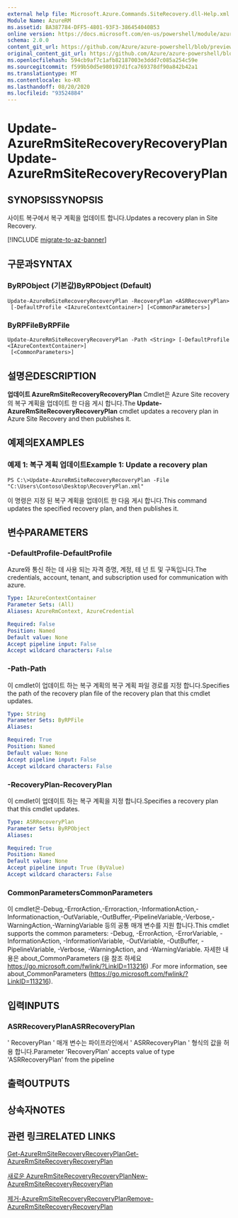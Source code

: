 ```yaml
---
external help file: Microsoft.Azure.Commands.SiteRecovery.dll-Help.xml
Module Name: AzureRM
ms.assetid: BA387784-DFF5-4801-93F3-386454040B53
online version: https://docs.microsoft.com/en-us/powershell/module/azurerm.siterecovery/update-azurermsiterecoveryrecoveryplan
schema: 2.0.0
content_git_url: https://github.com/Azure/azure-powershell/blob/preview/src/ResourceManager/SiteRecovery/Commands.SiteRecovery/help/Update-AzureRmSiteRecoveryRecoveryPlan.md
original_content_git_url: https://github.com/Azure/azure-powershell/blob/preview/src/ResourceManager/SiteRecovery/Commands.SiteRecovery/help/Update-AzureRmSiteRecoveryRecoveryPlan.md
ms.openlocfilehash: 594cb9af7c1afb82187003e3ddd7c085a254c59e
ms.sourcegitcommit: f599b50d5e980197d1fca769378df90a842b42a1
ms.translationtype: MT
ms.contentlocale: ko-KR
ms.lasthandoff: 08/20/2020
ms.locfileid: "93524884"
---
```

# <span data-ttu-id="6ba86-101">Update-AzureRmSiteRecoveryRecoveryPlan</span><span class="sxs-lookup"><span data-stu-id="6ba86-101">Update-AzureRmSiteRecoveryRecoveryPlan</span></span>

## <span data-ttu-id="6ba86-102">SYNOPSIS</span><span class="sxs-lookup"><span data-stu-id="6ba86-102">SYNOPSIS</span></span>
<span data-ttu-id="6ba86-103">사이트 복구에서 복구 계획을 업데이트 합니다.</span><span class="sxs-lookup"><span data-stu-id="6ba86-103">Updates a recovery plan in Site Recovery.</span></span>

[!INCLUDE [migrate-to-az-banner](../../includes/migrate-to-az-banner.md)]

## <span data-ttu-id="6ba86-104">구문과</span><span class="sxs-lookup"><span data-stu-id="6ba86-104">SYNTAX</span></span>

### <span data-ttu-id="6ba86-105">ByRPObject (기본값)</span><span class="sxs-lookup"><span data-stu-id="6ba86-105">ByRPObject (Default)</span></span>
```
Update-AzureRmSiteRecoveryRecoveryPlan -RecoveryPlan <ASRRecoveryPlan>
 [-DefaultProfile <IAzureContextContainer>] [<CommonParameters>]
```

### <span data-ttu-id="6ba86-106">ByRPFile</span><span class="sxs-lookup"><span data-stu-id="6ba86-106">ByRPFile</span></span>
```
Update-AzureRmSiteRecoveryRecoveryPlan -Path <String> [-DefaultProfile <IAzureContextContainer>]
 [<CommonParameters>]
```

## <span data-ttu-id="6ba86-107">설명은</span><span class="sxs-lookup"><span data-stu-id="6ba86-107">DESCRIPTION</span></span>
<span data-ttu-id="6ba86-108">**업데이트 AzureRmSiteRecoveryRecoveryPlan** Cmdlet은 Azure Site recovery의 복구 계획을 업데이트 한 다음 게시 합니다.</span><span class="sxs-lookup"><span data-stu-id="6ba86-108">The **Update-AzureRmSiteRecoveryRecoveryPlan** cmdlet updates a recovery plan in Azure Site Recovery and then publishes it.</span></span>

## <span data-ttu-id="6ba86-109">예제의</span><span class="sxs-lookup"><span data-stu-id="6ba86-109">EXAMPLES</span></span>

### <span data-ttu-id="6ba86-110">예제 1: 복구 계획 업데이트</span><span class="sxs-lookup"><span data-stu-id="6ba86-110">Example 1: Update a recovery plan</span></span>
```
PS C:\>Update-AzureRmSiteRecoveryRecoveryPlan -File "C:\Users\Contoso\Desktop\RecoveryPlan.xml"
```

<span data-ttu-id="6ba86-111">이 명령은 지정 된 복구 계획을 업데이트 한 다음 게시 합니다.</span><span class="sxs-lookup"><span data-stu-id="6ba86-111">This command updates the specified recovery plan, and then publishes it.</span></span>

## <span data-ttu-id="6ba86-112">변수</span><span class="sxs-lookup"><span data-stu-id="6ba86-112">PARAMETERS</span></span>

### <span data-ttu-id="6ba86-113">-DefaultProfile</span><span class="sxs-lookup"><span data-stu-id="6ba86-113">-DefaultProfile</span></span>
<span data-ttu-id="6ba86-114">Azure와 통신 하는 데 사용 되는 자격 증명, 계정, 테 넌 트 및 구독입니다.</span><span class="sxs-lookup"><span data-stu-id="6ba86-114">The credentials, account, tenant, and subscription used for communication with azure.</span></span>

```yaml
Type: IAzureContextContainer
Parameter Sets: (All)
Aliases: AzureRmContext, AzureCredential

Required: False
Position: Named
Default value: None
Accept pipeline input: False
Accept wildcard characters: False
```

### <span data-ttu-id="6ba86-115">-Path</span><span class="sxs-lookup"><span data-stu-id="6ba86-115">-Path</span></span>
<span data-ttu-id="6ba86-116">이 cmdlet이 업데이트 하는 복구 계획의 복구 계획 파일 경로를 지정 합니다.</span><span class="sxs-lookup"><span data-stu-id="6ba86-116">Specifies the path of the recovery plan file of the recovery plan that this cmdlet updates.</span></span>

```yaml
Type: String
Parameter Sets: ByRPFile
Aliases: 

Required: True
Position: Named
Default value: None
Accept pipeline input: False
Accept wildcard characters: False
```

### <span data-ttu-id="6ba86-117">-RecoveryPlan</span><span class="sxs-lookup"><span data-stu-id="6ba86-117">-RecoveryPlan</span></span>
<span data-ttu-id="6ba86-118">이 cmdlet이 업데이트 하는 복구 계획을 지정 합니다.</span><span class="sxs-lookup"><span data-stu-id="6ba86-118">Specifies a recovery plan that this cmdlet updates.</span></span>

```yaml
Type: ASRRecoveryPlan
Parameter Sets: ByRPObject
Aliases: 

Required: True
Position: Named
Default value: None
Accept pipeline input: True (ByValue)
Accept wildcard characters: False
```

### <span data-ttu-id="6ba86-119">CommonParameters</span><span class="sxs-lookup"><span data-stu-id="6ba86-119">CommonParameters</span></span>
<span data-ttu-id="6ba86-120">이 cmdlet은-Debug,-ErrorAction,-Erroraction,-InformationAction,-Informationaction,-OutVariable,-OutBuffer,-PipelineVariable,-Verbose,-WarningAction,-WarningVariable 등의 공통 매개 변수를 지원 합니다.</span><span class="sxs-lookup"><span data-stu-id="6ba86-120">This cmdlet supports the common parameters: -Debug, -ErrorAction, -ErrorVariable, -InformationAction, -InformationVariable, -OutVariable, -OutBuffer, -PipelineVariable, -Verbose, -WarningAction, and -WarningVariable.</span></span> <span data-ttu-id="6ba86-121">자세한 내용은 about_CommonParameters (을 참조 하세요 https://go.microsoft.com/fwlink/?LinkID=113216) .</span><span class="sxs-lookup"><span data-stu-id="6ba86-121">For more information, see about_CommonParameters (https://go.microsoft.com/fwlink/?LinkID=113216).</span></span>

## <span data-ttu-id="6ba86-122">입력</span><span class="sxs-lookup"><span data-stu-id="6ba86-122">INPUTS</span></span>

### <span data-ttu-id="6ba86-123">ASRRecoveryPlan</span><span class="sxs-lookup"><span data-stu-id="6ba86-123">ASRRecoveryPlan</span></span>
<span data-ttu-id="6ba86-124">' RecoveryPlan ' 매개 변수는 파이프라인에서 ' ASRRecoveryPlan ' 형식의 값을 허용 합니다.</span><span class="sxs-lookup"><span data-stu-id="6ba86-124">Parameter 'RecoveryPlan' accepts value of type 'ASRRecoveryPlan' from the pipeline</span></span>

## <span data-ttu-id="6ba86-125">출력</span><span class="sxs-lookup"><span data-stu-id="6ba86-125">OUTPUTS</span></span>

## <span data-ttu-id="6ba86-126">상속자</span><span class="sxs-lookup"><span data-stu-id="6ba86-126">NOTES</span></span>

## <span data-ttu-id="6ba86-127">관련 링크</span><span class="sxs-lookup"><span data-stu-id="6ba86-127">RELATED LINKS</span></span>

[<span data-ttu-id="6ba86-128">Get-AzureRmSiteRecoveryRecoveryPlan</span><span class="sxs-lookup"><span data-stu-id="6ba86-128">Get-AzureRmSiteRecoveryRecoveryPlan</span></span>](./Get-AzureRmSiteRecoveryRecoveryPlan.md)

[<span data-ttu-id="6ba86-129">새로운 AzureRmSiteRecoveryRecoveryPlan</span><span class="sxs-lookup"><span data-stu-id="6ba86-129">New-AzureRmSiteRecoveryRecoveryPlan</span></span>](./New-AzureRmSiteRecoveryRecoveryPlan.md)

[<span data-ttu-id="6ba86-130">제거-AzureRmSiteRecoveryRecoveryPlan</span><span class="sxs-lookup"><span data-stu-id="6ba86-130">Remove-AzureRmSiteRecoveryRecoveryPlan</span></span>](./Remove-AzureRmSiteRecoveryRecoveryPlan.md)



